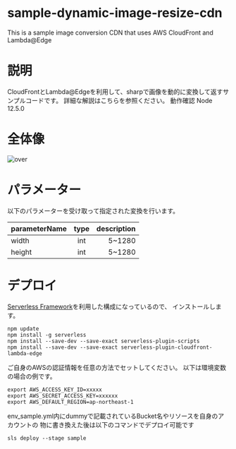 # sample-dynamic-image-resize-cdn
 This is a sample image conversion CDN that uses AWS CloudFront and Lambda@Edge


# 説明
 CloudFrontとLambda@Edgeを利用して、sharpで画像を動的に変換して返すサンプルコードです。
 詳細な解説はこちらを参照ください。
 動作確認 Node 12.5.0

# 全体像

![over](https://user-images.githubusercontent.com/6446570/101976535-7705ff80-3c89-11eb-9589-fba92821b140.jpg)


# パラメーター

以下のパラメーターを受け取って指定された変換を行います。

| parameterName | type | description |
|:---|:---:|---:|
|width |int |5~1280 |
|height |int |5~1280 |

# デプロイ

[Serverless Framework](https://serverless.com/)を利用した構成になっているので、
インストールします。

```
npm update
npm install -g serverless
npm install --save-dev --save-exact serverless-plugin-scripts
npm install --save-dev --save-exact serverless-plugin-cloudfront-lambda-edge
```

ご自身のAWSの認証情報を任意の方法でセットしてください。
以下は環境変数の場合の例です。

```
export AWS_ACCESS_KEY_ID=xxxxx
export AWS_SECRET_ACCESS_KEY=xxxxxx
export AWS_DEFAULT_REGION=ap-northeast-1
```

env_sample.yml内にdummyで記載されているBucket名やリソースを自身のアカウントの
物に書き換えた後は以下のコマンドでデプロイ可能です

```
sls deploy --stage sample
```

